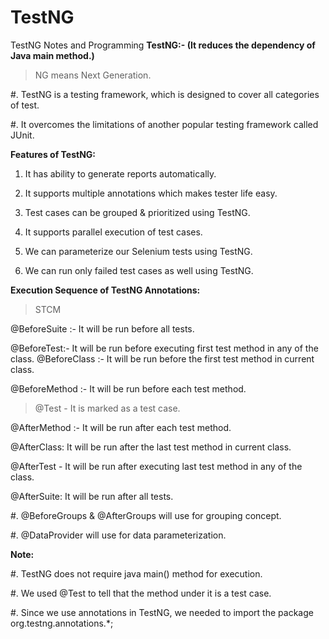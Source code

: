 # TestNG
TestNG Notes and Programming
**TestNG:- (It reduces the dependency of Java main method.)**

> NG means Next Generation.

#. TestNG is a testing framework, which is designed to cover all categories of test.

#. It overcomes the limitations of another popular testing framework called JUnit.

**Features of TestNG:**

1. It has ability to generate reports automatically.

2. It supports multiple annotations which makes tester life easy.

3. Test cases can be grouped & prioritized using TestNG.

4. It supports parallel execution of test cases.

5. We can parameterize our Selenium tests using TestNG.

6. We can run only failed test cases as well using TestNG.

**Execution Sequence of TestNG Annotations:**

> STCM

@BeforeSuite :- It will be run before all tests.

@BeforeTest:- It will be run before executing first test method in any of the class. @BeforeClass :- It will be run before the first test method in current class.

@BeforeMethod :- It will be run before each test method.

> @Test - It is marked as a test case.

@AfterMethod :- It will be run after each test method.

@AfterClass: It will be run after the last test method in current class.

@AfterTest - It will be run after executing last test method in any of the class.

@AfterSuite: It will be run after all tests.

#. @BeforeGroups & @AfterGroups will use for grouping concept. 

#. @DataProvider will use for data parameterization.

**Note:**

#. TestNG does not require java main() method for execution.

#. We used @Test to tell that the method under it is a test case.

#. Since we use annotations in TestNG, we needed to import the package org.testng.annotations.*; 
